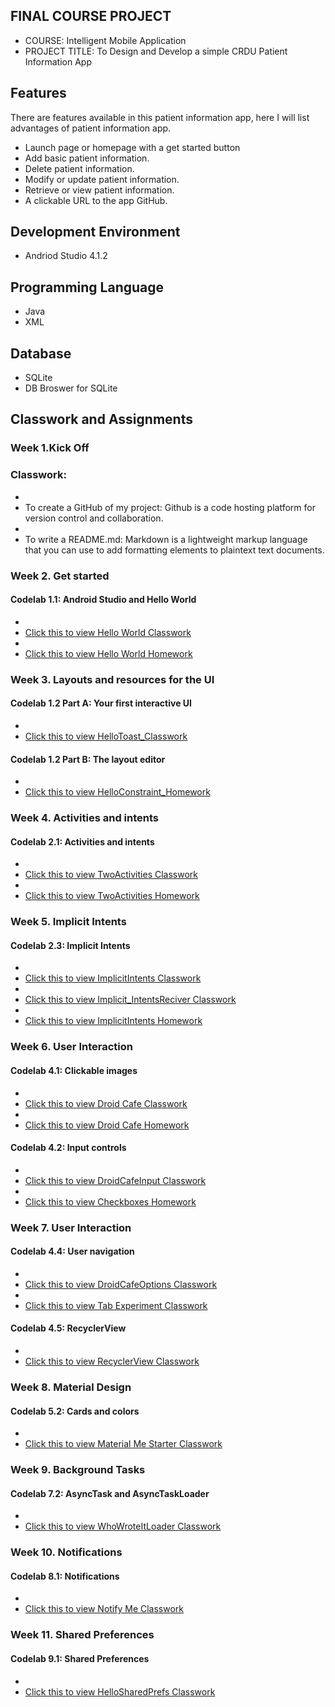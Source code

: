 ## FINAL COURSE PROJECT

- COURSE: Intelligent Mobile Application
- PROJECT TITLE: To Design and Develop a simple CRDU Patient Information App

## Features
There are features available in this patient information app, here I will list advantages of patient information app.
- Launch page or homepage with a get started button
- Add basic patient information.
- Delete patient information.
- Modify or update patient information.
- Retrieve or view patient information.
- A clickable URL to the app GitHub.


## Development Environment
- Andriod Studio 4.1.2

## Programming Language
- Java
- XML

## Database
- SQLite
- DB Broswer for SQLite 

## Classwork and Assignments

### Week 1.Kick Off

### Classwork:

- <li>To create a GitHub of my project: Github is a code hosting platform for version control and collaboration.
  
- <li>To write a README.md: Markdown is a lightweight markup language that you can use to add formatting elements to plaintext text documents.

### Week 2. Get started
#### Codelab 1.1: Android Studio and Hello World

- <li> <a href="# ">Click this to view Hello World Classwork</a>

- <li> <a href="# ">Click this to view Hello World Homework</a>

### Week 3. Layouts and resources for the UI
#### Codelab 1.2 Part A: Your first interactive UI

- <li> <a href="# ">Click this to view HelloToast_Classwork</a>
  
#### Codelab 1.2 Part B: The layout editor

- <li> <a href="# ">Click this to view HelloConstraint_Homework</a>

### Week 4. Activities and intents
#### Codelab 2.1: Activities and intents

- <li> <a href="# "> Click this to view TwoActivities Classwork</a> 

- <li> <a href="# "> Click this to view TwoActivities Homework</a> 

### Week 5. Implicit Intents
#### Codelab 2.3: Implicit Intents

- <li> <a href="# "> Click this to view ImplicitIntents Classwork</a>

- <li> <a href="# "> Click this to view Implicit_IntentsReciver Classwork</a>

- <li> <a href="# "> Click this to view ImplicitIntents Homework</a>
  
### Week 6. User Interaction
#### Codelab 4.1: Clickable images

-	<li> <a href="# "> Click this to view Droid Cafe Classwork</a>
 
-	<li> <a href="# "> Click this to view Droid Cafe Homework</a> 

#### Codelab 4.2: Input controls

-	<li> <a href="# "> Click this to view DroidCafeInput Classwork</a> 

-	<li> <a href="# "> Click this to view Checkboxes Homework</a>

### Week 7. User Interaction
#### Codelab 4.4: User navigation

-	<li> <a href="# "> Click this to view DroidCafeOptions Classwork</a>

-	<li> <a href="# "> Click this to view Tab Experiment Classwork</a> 

#### Codelab 4.5: RecyclerView

-	<li> <a href="# "> Click this to view RecyclerView Classwork</a>

### Week 8. Material Design
#### Codelab 5.2: Cards and colors

-	<li> <a href="# "> Click this to view Material Me Starter Classwork</a>

### Week 9. Background Tasks
#### Codelab 7.2: AsyncTask and AsyncTaskLoader

-	<li> <a href="# "> Click this to view WhoWroteItLoader Classwork</a>

### Week 10. Notifications
#### Codelab 8.1: Notifications

-	<li> <a href="# "> Click this to view Notify Me Classwork</a> 

### Week 11. Shared Preferences
#### Codelab 9.1: Shared Preferences

-	<li> <a href="# "> Click this to view HelloSharedPrefs Classwork</a>

